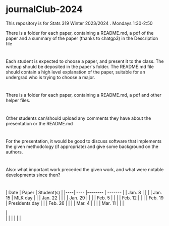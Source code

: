 # journalClub-2024


This repository is for Stats 319 Winter 2023/2024 . Mondays 1:30-2:50

There is a folder for each paper, containing a README.md, a pdf of the paper and a summary of the paper (thanks to chatgp3) in
the Description file
#
Each student is expected to choose a paper, and present it to the class. The writeup should be deposited in the paper's folder.
The README.md file should contain a high level explanation of the paper, suitable for an undergrad who is trying to choose a major.
#
There is a folder for each paper, containing a README.md, a pdf and other helper files.
#
Other students can/should upload  any comments they have about the presentation or the README.md
#
For the presentation, it would be good to discuss software that implements the given methodology (if appropriate)
and give some background on the authors.
#
Also: what important work preceded the given work, and what were notable developments since then?
#

| Date | Paper   | Student(s) |
|----| ---- |-------- | -------   |
|   Jan. 8   |        |            |
|   Jan. 15   |  MLK day      |            |
|   Jan. 22   |        |            |
|   Jan. 29   |        |            |
|   Feb. 5   |        |            |
|   Feb. 12   |        |            |
|   Feb. 19   |   Presidents day     |            |
|   Feb.  26   |        |            |
|   Mar. 4   |        |            |
 |   Mar. 11   |        |            |




|       
|           |        |
|           |        |
